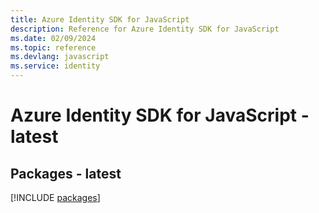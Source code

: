 ```yaml
---
title: Azure Identity SDK for JavaScript
description: Reference for Azure Identity SDK for JavaScript
ms.date: 02/09/2024
ms.topic: reference
ms.devlang: javascript
ms.service: identity
---
```

# Azure Identity SDK for JavaScript - latest
## Packages - latest
[!INCLUDE [packages](identity-index.md)]